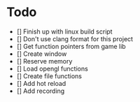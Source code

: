 # Todo

 - [] Finish up with linux build script
 - [] Don't use clang format for this project
 - [] Get function pointers from game lib
 - [] Create window
 - [] Reserve memory
 - [] Load opengl functions
 - [] Create file functions
 - [] Add hot reload
 - [] Add recording